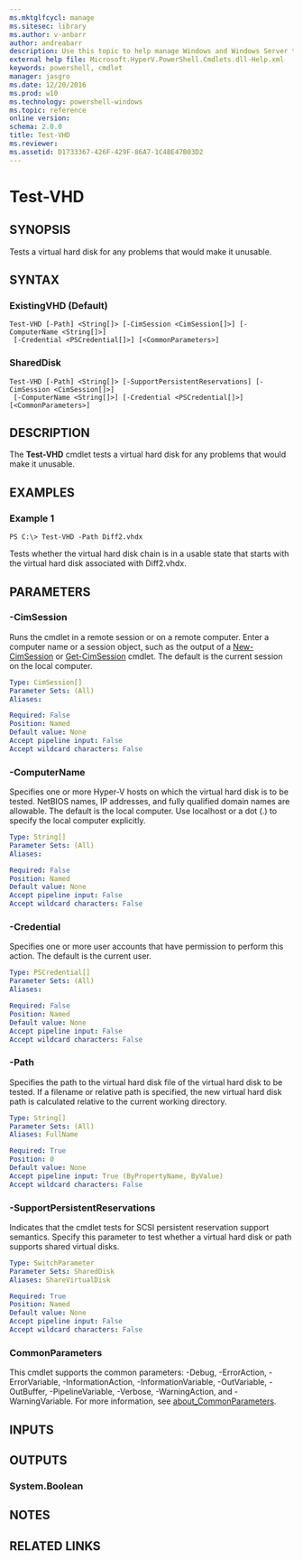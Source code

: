 ```yaml
---
ms.mktglfcycl: manage
ms.sitesec: library
ms.author: v-anbarr
author: andreabarr
description: Use this topic to help manage Windows and Windows Server technologies with Windows PowerShell.
external help file: Microsoft.HyperV.PowerShell.Cmdlets.dll-Help.xml
keywords: powershell, cmdlet
manager: jasgro
ms.date: 12/20/2016
ms.prod: w10
ms.technology: powershell-windows
ms.topic: reference
online version: 
schema: 2.0.0
title: Test-VHD
ms.reviewer:
ms.assetid: D1733367-426F-429F-86A7-1C4BE47B03D2
---
```


# Test-VHD

## SYNOPSIS
Tests a virtual hard disk for any problems that would make it unusable.

## SYNTAX

### ExistingVHD (Default)
```
Test-VHD [-Path] <String[]> [-CimSession <CimSession[]>] [-ComputerName <String[]>]
 [-Credential <PSCredential[]>] [<CommonParameters>]
```

### SharedDisk
```
Test-VHD [-Path] <String[]> [-SupportPersistentReservations] [-CimSession <CimSession[]>]
 [-ComputerName <String[]>] [-Credential <PSCredential[]>] [<CommonParameters>]
```

## DESCRIPTION
The **Test-VHD** cmdlet tests a virtual hard disk for any problems that would make it unusable.

## EXAMPLES

### Example 1
```
PS C:\> Test-VHD -Path Diff2.vhdx
```

Tests whether the virtual hard disk chain is in a usable state that starts with the virtual hard disk associated with Diff2.vhdx.

## PARAMETERS

### -CimSession
Runs the cmdlet in a remote session or on a remote computer.
Enter a computer name or a session object, such as the output of a [New-CimSession](http://go.microsoft.com/fwlink/p/?LinkId=227967) or [Get-CimSession](http://go.microsoft.com/fwlink/p/?LinkId=227966) cmdlet.
The default is the current session on the local computer.

```yaml
Type: CimSession[]
Parameter Sets: (All)
Aliases: 

Required: False
Position: Named
Default value: None
Accept pipeline input: False
Accept wildcard characters: False
```

### -ComputerName
Specifies one or more Hyper-V hosts on which the virtual hard disk is to be tested.
NetBIOS names, IP addresses, and fully qualified domain names are allowable.
The default is the local computer.
Use localhost or a dot (.) to specify the local computer explicitly.

```yaml
Type: String[]
Parameter Sets: (All)
Aliases: 

Required: False
Position: Named
Default value: None
Accept pipeline input: False
Accept wildcard characters: False
```

### -Credential
Specifies one or more user accounts that have permission to perform this action.
The default is the current user.

```yaml
Type: PSCredential[]
Parameter Sets: (All)
Aliases: 

Required: False
Position: Named
Default value: None
Accept pipeline input: False
Accept wildcard characters: False
```

### -Path
Specifies the path to the virtual hard disk file of the virtual hard disk to be tested.
If a filename or relative path is specified, the new virtual hard disk path is calculated relative to the current working directory.

```yaml
Type: String[]
Parameter Sets: (All)
Aliases: FullName

Required: True
Position: 0
Default value: None
Accept pipeline input: True (ByPropertyName, ByValue)
Accept wildcard characters: False
```

### -SupportPersistentReservations
Indicates that the cmdlet tests for SCSI persistent reservation support semantics.
Specify this parameter to test whether a virtual hard disk or path supports shared virtual disks.

```yaml
Type: SwitchParameter
Parameter Sets: SharedDisk
Aliases: ShareVirtualDisk

Required: True
Position: Named
Default value: None
Accept pipeline input: False
Accept wildcard characters: False
```

### CommonParameters
This cmdlet supports the common parameters: -Debug, -ErrorAction, -ErrorVariable, -InformationAction, -InformationVariable, -OutVariable, -OutBuffer, -PipelineVariable, -Verbose, -WarningAction, and -WarningVariable. For more information, see [about_CommonParameters](http://go.microsoft.com/fwlink/?LinkID=113216).

## INPUTS

## OUTPUTS

### System.Boolean

## NOTES

## RELATED LINKS

